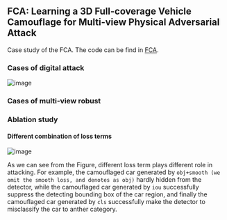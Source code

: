 ## FCA: Learning a 3D Full-coverage Vehicle Camouflage for Multi-view Physical Adversarial Attack

Case study of the FCA. The code can be find in [FCA]([http://]).

### Cases of digital attack

![image](https://github.com/winterwindwang/Full-coverage-camouflage-adversarial-attack/blob/gh-pages/assets/distance_10_elevation_30_adv_pred.gif)

### Cases of multi-view robust



### Ablation study

#### Different combination of loss terms

![image](https://github.com/winterwindwang/Full-coverage-camouflage-adversarial-attack/blob/gh-pages/assets/abaltion_study_loss.png)

As we can see from the Figure, different loss term plays different role in attacking. For example, the camouflaged car generated by `obj+smooth (we omit the smooth loss, and denotes as obj)` hardly hidden from the detector, while the camouflaged car generated by `iou` successfully suppress the detecting bounding box of the car region, and finally the camouflaged car generated by `cls` successfully make the detector to misclassify the car to anther category.
